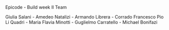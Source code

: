 Epicode - Build week II Team

Giulia Salani - Amedeo Natalizi - Armando Librera - Corrado Francesco Pio Li Quadri - Maria Flavia Minotti - Guglielmo Carratello - Michael Bonifazi
